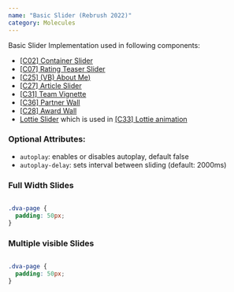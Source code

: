 ```yaml
---
name: "Basic Slider (Rebrush 2022)"
category: Molecules
---
```


Basic Slider Implementation used in following components: 
- [[C02] Container Slider](index.html#c-02-container-slider)
- [[C07] Rating Teaser Slider](index.html#c-07-rating-teaser-slider)
- [[C25] (VB) About Me)](index.html#c-25-vb-about-me)
- [[C27] Article Slider](index.html#c-27-article-slider)
- [[C31] Team Vignette](index.html#c-31-team-vignette)
- [[C36] Partner Wall](index.html#c-36-partner-wall)
- [[C28] Award Wall](index.html#c-38-award-wall)
- [Lottie Slider](index.html#lottie-slider) which is used in [[C33] Lottie animation](index.html#c-33-lottie-animation)

### Optional Attributes:

- `autoplay`: enables or disables autoplay, default false
- `autoplay-delay`: sets interval between sliding (default: 2000ms)

### Full Width Slides

```dvag-m-basic-slider-full:demo/slider-full.html

```

```dvag-m-basic-slider-full.css hidden
.dva-page {
  padding: 50px;
}
```

### Multiple visible Slides

```dvag-m-basic-slider-multiple:demo/slider-multiple.html

```

```dvag-m-basic-slider-multiple.css hidden
.dva-page {
  padding: 50px;
}
```
